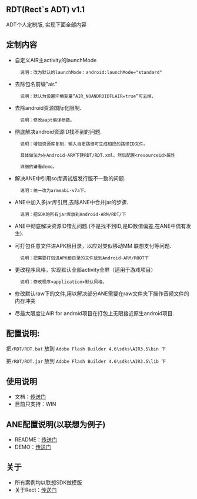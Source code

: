 ## RDT(Rect`s ADT) v1.1 ##
ADT个人定制版, 实现下面全部内容

## 定制内容 ##
* 自定义AIR主activity的launchMode

		说明：改为默认的launchMode：android:launchMode="standard"

* 去除包名前缀"air."

		说明：默认为设置环境变量“AIR_NOANDROIDFLAIR=true”可去掉，

* 去除android资源国际化限制.

		说明：修改aapt编译参数。

* 彻底解决android资源ID找不到的问题.

		说明：增加资源库复制，输入自定路径可生成相应的路径ID文件。

		具体做法为在Android-ARM下建RDT/RDT.xml。然后配置<resourceid>属性

		详细的请看demo。

* 解决ANE中引用so库调试版发行版不一致的问题.

		说明：统一改为armeabi-v7a下。

* ANE中加入多jar库引用,去除ANE中合并jar的步骤.

		说明：把SDK的所有jar库放到Android-ARM/RDT/下

* ANE中彻底解决资源ID错乱问题.(不是找不到ID,是ID数值偏差,在ANE中偶有发生).

* 可打包任意文件进APK根目录，以应对类似移动MM 联想支付等问题.

		说明：把需要打包进APK根目录的文件放到Android-ARM/ROOT下

* 更改程序风格，实现默认全部activity全屏（适用于游戏项目）

		说明：修改程序<application>默认风格。

* 修改默认raw下的文件,用以解决部分ANE需要在raw文件夹下操作音频文件的内存冲突

* 尽最大限度让AIR for android项目在打包上无限接近原生android项目.

## 配置说明:

把`/RDT/RDT.bat` 放到 `Adobe Flash Builder 4.6\sdks\AIR3.5\bin 下`

把`/RDT/RDT.jar` 放到 `Adobe Flash Builder 4.6\sdks\AIR3.5\lib 下`

## 使用说明
* 文档：[传送门](https://github.com/recter/Anti-ADT/tree/master/RDT)
* 目前只支持：WIN

## ANE配置说明(以联想为例子)
* README：[传送门](https://github.com/recter/Anti-ADT/tree/master/RDT)
* DEMO：[传送门](https://github.com/recter/Anti-ADT/tree/master/RDT/lenovo)

## 关于
* 所有案例均以联想SDK做模版
* 关于Rect：[传送门](http://www.shadowkong.com)
